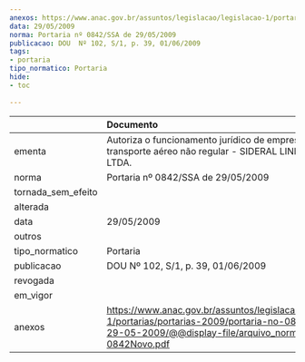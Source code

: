 ```yaml
---
anexos: https://www.anac.gov.br/assuntos/legislacao/legislacao-1/portarias/portarias-2009/portaria-no-0842-ssa-de-29-05-2009/@@display-file/arquivo_norma/PA2009-0842Novo.pdf
data: 29/05/2009
norma: Portaria nº 0842/SSA de 29/05/2009
publicacao: DOU  Nº 102, S/1, p. 39, 01/06/2009
tags:
- portaria
tipo_normatico: Portaria
hide: 
- toc 
 
---
```


|                    | Documento                                                                                                                                                             |
|:-------------------|:----------------------------------------------------------------------------------------------------------------------------------------------------------------------|
| ementa             | Autoriza o funcionamento jurídico de empresa de transporte aéreo não regular - SIDERAL LINHAS AÉREAS LTDA.                                                            |
| norma              | Portaria nº 0842/SSA de 29/05/2009                                                                                                                                    |
| tornada_sem_efeito |                                                                                                                                                                       |
| alterada           |                                                                                                                                                                       |
| data               | 29/05/2009                                                                                                                                                            |
| outros             |                                                                                                                                                                       |
| tipo_normatico     | Portaria                                                                                                                                                              |
| publicacao         | DOU  Nº 102, S/1, p. 39, 01/06/2009                                                                                                                                   |
| revogada           |                                                                                                                                                                       |
| em_vigor           |                                                                                                                                                                       |
| anexos             | https://www.anac.gov.br/assuntos/legislacao/legislacao-1/portarias/portarias-2009/portaria-no-0842-ssa-de-29-05-2009/@@display-file/arquivo_norma/PA2009-0842Novo.pdf |